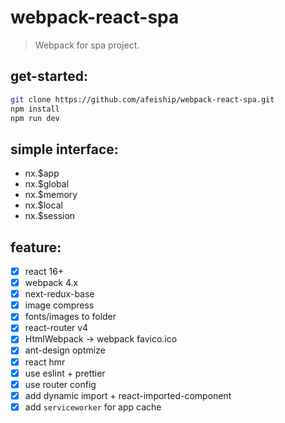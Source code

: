 # webpack-react-spa
> Webpack for spa project.

## get-started:
```bash
git clone https://github.com/afeiship/webpack-react-spa.git
npm install
npm run dev
```

## simple interface:
- nx.\$app
- nx.\$global
- nx.\$memory
- nx.\$local
- nx.\$session

## feature:
- [x] react 16+
- [x] webpack 4.x
- [x] next-redux-base
- [x] image compress
- [x] fonts/images to folder
- [x] react-router v4
- [x] HtmlWebpack -> webpack favico.ico
- [x] ant-design optmize
- [x] react hmr
- [x] use eslint + prettier
- [x] use router config
- [x] add dynamic import + react-imported-component
- [x] add `serviceworker` for app cache
